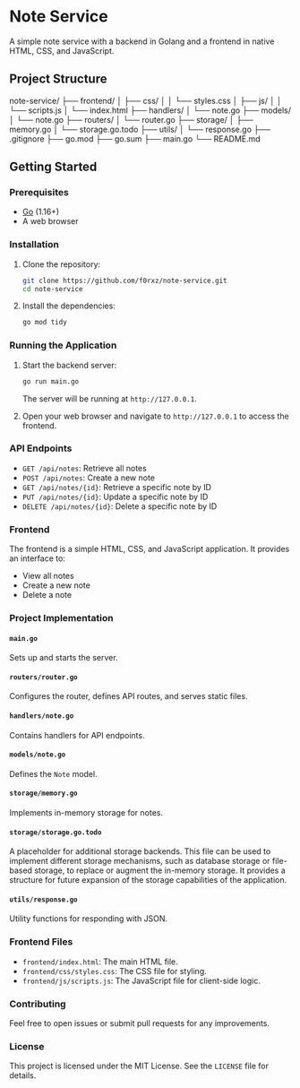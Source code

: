 # Note Service

A simple note service with a backend in Golang and a frontend in native HTML, CSS, and JavaScript.

## Project Structure

note-service/
├── frontend/
│ ├── css/
│ │ └── styles.css
│ ├── js/
│ │ └── scripts.js
│ └── index.html
├── handlers/
│ └── note.go
├── models/
│ └── note.go
├── routers/
│ └── router.go
├── storage/
│ ├── memory.go
│ └── storage.go.todo
├── utils/
│ └── response.go
├── .gitignore
├── go.mod
├── go.sum
├── main.go
└── README.md

## Getting Started

### Prerequisites

- [Go](https://golang.org/doc/install) (1.16+)
- A web browser

### Installation

1. Clone the repository:

    ```bash
    git clone https://github.com/f0rxz/note-service.git
    cd note-service
    ```

2. Install the dependencies:

    ```bash
    go mod tidy
    ```

### Running the Application

1. Start the backend server:

    ```bash
    go run main.go
    ```

    The server will be running at `http://127.0.0.1`.

2. Open your web browser and navigate to `http://127.0.0.1` to access the frontend.

### API Endpoints

- `GET /api/notes`: Retrieve all notes
- `POST /api/notes`: Create a new note
- `GET /api/notes/{id}`: Retrieve a specific note by ID
- `PUT /api/notes/{id}`: Update a specific note by ID
- `DELETE /api/notes/{id}`: Delete a specific note by ID

### Frontend

The frontend is a simple HTML, CSS, and JavaScript application. It provides an interface to:

- View all notes
- Create a new note
- Delete a note

### Project Implementation

#### `main.go`

Sets up and starts the server.

#### `routers/router.go`

Configures the router, defines API routes, and serves static files.

#### `handlers/note.go`

Contains handlers for API endpoints.

#### `models/note.go`

Defines the `Note` model.

#### `storage/memory.go`

Implements in-memory storage for notes.

#### `storage/storage.go.todo`

A placeholder for additional storage backends. This file can be used to implement different storage mechanisms, such as database storage or file-based storage, to replace or augment the in-memory storage. It provides a structure for future expansion of the storage capabilities of the application.

#### `utils/response.go`

Utility functions for responding with JSON.

### Frontend Files

- `frontend/index.html`: The main HTML file.
- `frontend/css/styles.css`: The CSS file for styling.
- `frontend/js/scripts.js`: The JavaScript file for client-side logic.

### Contributing

Feel free to open issues or submit pull requests for any improvements.

### License

This project is licensed under the MIT License. See the `LICENSE` file for details.

